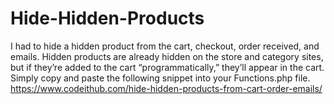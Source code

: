 # Hide-Hidden-Products
I had to hide a hidden product from the cart, checkout, order received, and emails. Hidden products are already hidden on the store and category sites, but if they’re added to the cart “programmatically,” they’ll appear in the cart. Simply copy and paste the following snippet into your Functions.php file.
<br>https://www.codeithub.com/hide-hidden-products-from-cart-order-emails/
